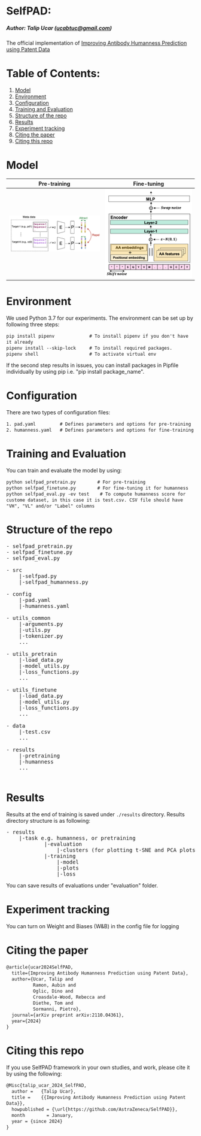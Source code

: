 # SelfPAD: 
##### Author: Talip Ucar (ucabtuc@gmail.com)

The official implementation of [Improving Antibody Humanness Prediction using Patent Data](https://arxiv.org/pdf/2401.14442.pdf)


# Table of Contents:

1. [Model](#model)
2. [Environment](#environment)
3. [Configuration](#configuration)
4. [Training and Evaluation](#training-and-evaluation)
5. [Structure of the repo](#structure-of-the-repo)
6. [Results](#results)
7. [Experiment tracking](#experiment-tracking)
8. [Citing the paper](#citing-the-paper)
9. [Citing this repo](#citing-this-repo)


# Model

Pre-training             |  Fine-tuning
:-------------------------:|:-------------------------:
![SelfPAD](./assets/selfpad.png)  |  ![SelfPAD](./assets/selfpad_finetuning.png)



# Environment
We used Python 3.7 for our experiments. The environment can be set up by following three steps:

```
pip install pipenv             # To install pipenv if you don't have it already
pipenv install --skip-lock     # To install required packages. 
pipenv shell                   # To activate virtual env
```

If the second step results in issues, you can install packages in Pipfile individually by using pip i.e. "pip install package_name". 


# Configuration
There are two types of configuration files:
```
1. pad.yaml         # Defines parameters and options for pre-training
2. humanness.yaml   # Defines parameters and options for fine-training
```


# Training and Evaluation
You can train and evaluate the model by using:

```
python selfpad_pretrain.py        # For pre-training
python selfpad_finetune.py        # For fine-tuning it for humanness
python selfpad_eval.py -ev test    # To compute humanness score for custome dataset, in this case it is test.csv. CSV file should have "VH", "VL" and/or "Label" columns
```


# Structure of the repo
<pre>
- selfpad_pretrain.py
- selfpad_finetune.py
- selfpad_eval.py

- src
    |-selfpad.py
    |-selfpad_humanness.py

- config
    |-pad.yaml
    |-humanness.yaml
    
- utils_common
    |-arguments.py
    |-utils.py
    |-tokenizer.py
    ...
    
- utils_pretrain
    |-load_data.py
    |-model_utils.py
    |-loss_functions.py
    ...
    
- utils_finetune
    |-load_data.py
    |-model_utils.py
    |-loss_functions.py
    ...
    
- data
    |-test.csv
    ...
    
- results
    |-pretraining
    |-humanness
    ...
    
</pre>

# Results

Results at the end of training is saved under ```./results``` directory. Results directory structure is as following:

<pre>
- results
    |-task e.g. humanness, or pretraining
            |-evaluation
                |-clusters (for plotting t-SNE and PCA plots of embeddings)
            |-training
                |-model
                |-plots
                |-loss
</pre>

You can save results of evaluations under "evaluation" folder. 


# Experiment tracking
You can turn on Weight and Biases (W&B) in the config file for logging 

# Citing the paper

```
@article{ucar2024SelfPAD,
  title={Improving Antibody Humanness Prediction using Patent Data},
  author={Ucar, Talip and 
          Ramon, Aubin and 
          Oglic, Dino and 
          Croasdale-Wood, Rebecca and 
          Diethe, Tom and 
          Sormanni, Pietro},
  journal={arXiv preprint arXiv:2110.04361},
  year={2024}
}
```

# Citing this repo
If you use SelfPAD framework in your own studies, and work, please cite it by using the following:

```
@Misc{talip_ucar_2024_SelfPAD,
  author =   {Talip Ucar},
  title =    {{Improving Antibody Humanness Prediction using Patent Data}},
  howpublished = {\url{https://github.com/AstraZeneca/SelfPAD}},
  month        = January,
  year = {since 2024}
}
```
